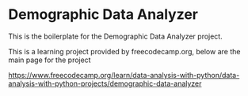 # Demographic Data Analyzer

This is the boilerplate for the Demographic Data Analyzer project. 

This is a learning project provided by freecodecamp.org, below are the main page for the project

https://www.freecodecamp.org/learn/data-analysis-with-python/data-analysis-with-python-projects/demographic-data-analyzer
